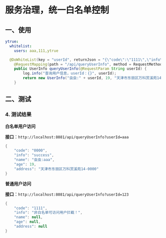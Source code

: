 # 服务治理，统一白名单控制

## 一、使用

```yml
ytrue:
  whitelist:
    users: aaa,111,ytrue
```



```java
  @DoWhiteList(key = "userId", returnJson = "{\"code\":\"1111\",\"info\":\"非白名单可访问用户拦截！\"}")
    @RequestMapping(path = "/api/queryUserInfo", method = RequestMethod.GET)
    public UserInfo queryUserInfo(@RequestParam String userId) {
        log.info("查询用户信息，userId：{}", userId);
        return new UserInfo("虫虫:" + userId, 19, "天津市东丽区万科赏溪苑14-0000");
    }
```

## 二、测试

### 4. 测试结果

**白名单用户访问**

**接口**：`http://localhost:8081/api/queryUserInfo?userId=aaa`

```java
{
    "code": "0000",
    "info": "success",
    "name": "虫虫:aaa",
    "age": 19,
    "address": "天津市东丽区万科赏溪苑14-0000"
}
```

**普通用户访问**

**接口**：`http://localhost:8081/api/queryUserInfo?userId=123`

```java
{
    "code": "1111",
    "info": "非白名单可访问用户拦截！",
    "name": null,
    "age": null,
    "address": null
}
```
